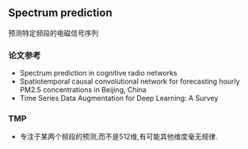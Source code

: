 ## Spectrum prediction

预测特定频段的电磁信号序列

### 论文参考

+ Spectrum prediction in cognitive radio networks
+ Spatiotemporal causal convolutional network for forecasting hourly PM2.5 concentrations in Beijing, China
+ Time Series Data Augmentation for Deep Learning: A Survey

### TMP

+ 专注于某两个频段的预测,而不是512维,有可能其他维度毫无规律.